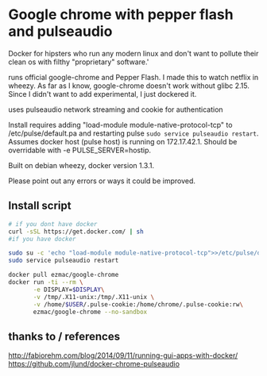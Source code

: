 # Google chrome with pepper flash and pulseaudio

Docker for hipsters who run any modern linux and don't want to pollute their clean os with filthy "proprietary" software.'

runs official google-chrome and Pepper Flash. I made this to watch netflix in wheezy.  As far as I know, google-chrome doesn't work without glibc 2.15. Since I didn't want to add experimental, I just dockered it. 

uses pulseaudio network streaming and cookie for authentication

Install requires adding "load-module module-native-protocol-tcp" to /etc/pulse/default.pa and restarting pulse `sudo service pulseaudio restart`.  Assumes docker host (pulse host) is running on 172.17.42.1. Should be overridable with -e PULSE_SERVER=hostip.

Built on debian wheezy, docker version 1.3.1.

Please point out any errors or ways it could be improved.

## Install script

```bash
# if you dont have docker
curl -sSL https://get.docker.com/ | sh
#if you have docker

sudo su -c 'echo "load-module module-native-protocol-tcp">>/etc/pulse/default.pa'
sudo service pulseaudio restart

docker pull ezmac/google-chrome
docker run -ti --rm \
       -e DISPLAY=$DISPLAY\
       -v /tmp/.X11-unix:/tmp/.X11-unix \
       -v /home/$USER/.pulse-cookie:/home/chrome/.pulse-cookie:rw\
       ezmac/google-chrome --no-sandbox
```

## thanks to / references

http://fabiorehm.com/blog/2014/09/11/running-gui-apps-with-docker/
https://github.com/jlund/docker-chrome-pulseaudio
